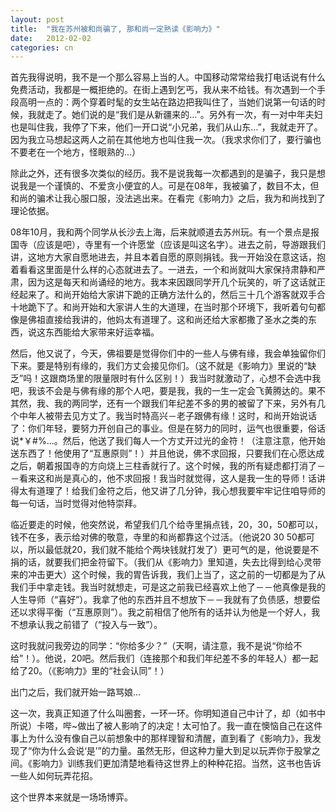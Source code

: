 ```yaml
---
layout: post
title:  "我在苏州被和尚骗了, 那和尚一定熟读《影响力》"
date:   2012-02-02
categories: cn
---
```


首先我得说明，我不是一个那么容易上当的人。中国移动常常给我打电话说有什么免费活动，我都是一概拒绝的。在街上遇到乞丐，我从来不给钱。有次遇到一个手段高明一点的：两个穿着时髦的女生站在路边把我叫住了，当她们说第一句话的时候，我就走了。她们说的是“我们是从新疆来的…”。另外有一次，有一对中年夫妇也是叫住我，我停了下来，他们一开口说“小兄弟，我们从山东…”，我就走开了。因为我立马想起这两人之前在其他地方也叫住我一次。（我求求你们了，要行骗也不要老在一个地方，怪眼熟的…）

除此之外，还有很多次类似的经历。我不是说我每一次都遇到的是骗子，我只是想说我是一个谨慎的、不爱贪小便宜的人。可是在08年，我被骗了，数目不太，但和尚的骗术让我心服口服，没法逃出来。在看完《影响力》之后，我为和尚找到了理论依据。

08年10月，我和两个同学从长沙去上海，后来就顺道去苏州玩。有一个景点是报国寺（应该是吧），寺里有一个许愿堂（应该是叫这名字）。进去之前，导游跟我们讲，这地方大家自愿地进去，并且本着自愿的原则捐钱。我一开始没在意这话，抱着看看这里面是什么样的心态就进去了。一进去，一个和尚就叫大家保持肃静和严肃，因为这是每天和尚诵经的地方。我本来因跟同学开几个玩笑的，听了这话就正经起来了。和尚开始给大家讲下跪的正确方法什么的，然后三十几个游客就双手合十地跪下了。和尚开始和大家讲人生的大道理，在当时那个环境下，我听着句句都像是佛祖直接给我讲的，他妈太有道理了。这和尚还给大家都撒了圣水之类的东西，说这东西能给大家带来好运幸福。

然后，他又说了，今天，佛祖要是觉得你们中的一些人与佛有缘，我会单独留你们下来。要是特别有缘的，我们方丈会接见你们。（这不就是《影响力》里说的“缺乏”吗！这跟商场里的限量限时有什么区别！）我当时就激动了，心想不会选中我吧，我该不会是与佛有缘的那个人吧，要是我，我的一生一定会飞黄腾达的。果不其然，我、我的两同学，还有一个跟我们年纪差不多的男的被留了下来，另外有几个中年人被带去见方丈了。我当时特高兴－老子跟佛有缘！这时，和尚开始说话了：你们年轻，要努力开创自己的事业。但是在努力的同时，运气也很重要，俗话说*￥#%…。然后，他送了我们每人一个方丈开过光的金符！（注意注意，他开始送东西了！他使用了“互惠原则”！）并且他说，佛不求回报，只要我们在心愿达成之后，朝着报国寺的方向烧上三柱香就行了。这个时候，我的所有疑虑都打消了－－看来这和尚是真心的，他不求回报！我当时就觉得，这人是我一生的导师！话讲得太有道理了！给我们金符之后，他又讲了几分钟，我心想我要牢牢记住咱导师的每一句话，当时觉得对他特崇拜。

临近要走的时候，他突然说，希望我们几个给寺里捐点钱，20，30，50都可以，钱不在多，表示给对佛的敬意，寺里的和尚都靠这个过活。（他说20 30
50都可以，所以最低就20，我们就不能给个两块钱就打发了）更可气的是，他说要是不捐的话，就要我们把金符留下。（我们从《影响力》里知道，失去比得到给心灵带来的冲击更大）这个时候，我的胃告诉我，我们上当了，这之前的一切都是为了从我们手中拿走钱。我当时就想走，可是这之前我已经喜欢上他了－－他真像是我的人生导师（“喜好”）。我拿了他的东西并且不想放下－－我就有了负债感，想要偿还以求得平衡（“互惠原则”）。我之前相信了他所有的话并认为他是一个好人，我不想承认我之前错了（“投入与一致”）。

这时我就问我旁边的同学：“你给多少？”（天啊，请注意，我不是说“你给不给”！）。他说，20吧。然后我们（连接那个和我们年纪差不多的年轻人）都一起给了20。（《影响力》里的“社会认同”！）

出门之后，我们就开始一路骂娘…

这一次，我真正知道了什么叫圈套，一环一环。你明知道自己中计了，却（如书中所说）卡嗒，哔~做出了被人影响了的决定！太可怕了。我一直在懊恼自己在这件事上为什么没有像自己以前想象中的那样理智和清醒，直到看了《影响力》，我发现了“你为什么会说‘是’”的力量。虽然无形，但这种力量大到足以玩弄你于股掌之间。《影响力》训练我们更加清楚地看待这世界上的种种花招。当然，这书也告诉一些人如何玩弄花招。

这个世界本来就是一场场博弈。


